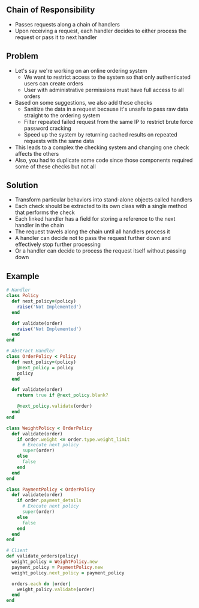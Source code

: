 ## Chain of Responsibility
- Passes requests along a chain of handlers
- Upon receiving a request, each handler decides to either process the request or pass it to next handler

## Problem
- Let's say we're working on an online ordering system
  - We want to restrict access to the system so that only authenticated users can create orders
  - User with administrative permissions must have full access to all orders
- Based on some suggestions, we also add these checks
  - Sanitize the data in a request because it's unsafe to pass raw data straight to the ordering system
  - Filter repeated failed request from the same IP to restrict brute force password cracking
  - Speed up the system by returning cached results on repeated requests with the same data
- This leads to a complex the checking system and changing one check affects the others
- Also, you had to duplicate some code since those components required some of these checks but not all

## Solution
- Transform particular behaviors into stand-alone objects called handlers
- Each check should be extracted to its own class with a single method that performs the check
- Each linked handler has a field for storing a reference to the next handler in the chain
- The request travels along the chain until all handlers process it
- A handler can decide not to pass the request further down and effectively stop further processing
- Or a handler can decide to process the request itself without passing down

## Example
```rb
# Handler
class Policy
  def next_policy=(policy)
    raise('Not Implemented')
  end

  def validate(order)
    raise('Not Implemented')
  end
end

# Abstract Handler
class OrderPolicy < Policy
  def next_policy=(policy)
    @next_policy = policy
    policy
  end

  def validate(order)
    return true if @next_policy.blank?

    @next_policy.validate(order)
  end
end

class WeightPolicy < OrderPolicy
  def validate(order)
    if order.weight <= order.type.weight_limit
      # Execute next policy
      super(order)
    else
      false
    end
  end
end

class PaymentPolicy < OrderPolicy
  def validate(order)
    if order.payment_details
      # Execute next policy
      super(order)
    else
      false
    end
  end
end

# Client
def validate_orders(policy)
  weight_policy = WeightPolicy.new
  payment_policy = PaymentPolicy.new
  weight_policy.next_policy = payment_policy

  orders.each do |order|
    weight_policy.validate(order)
  end
end
```
